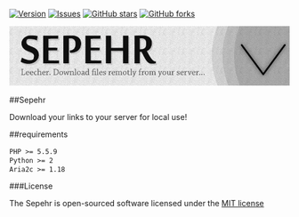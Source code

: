 [![Version     ](https://img.shields.io/github/release/be4ev/sepehr.svg)](https://github.com/be4ev/sepehr/releases/)
[![Issues      ](https://img.shields.io/github/issues/be4ev/sepehr.svg)](https://github.com/be4ev/sepehr/issues/)
[![GitHub stars](https://img.shields.io/github/stars/be4ev/sepehr.svg)](https://github.com/be4ev/sepehr/stargazers)
[![GitHub forks](https://img.shields.io/github/forks/be4ev/sepehr.svg)](https://github.com/be4ev/sepehr/network)

![Logo](logo.jpg)

##Sepehr

Download your links to your server for local use!

##requirements

    PHP >= 5.5.9
    Python >= 2
    Aria2c >= 1.18


###License

The Sepehr is open-sourced software licensed under the [MIT license](http://opensource.org/licenses/MIT)